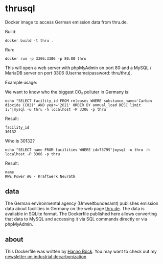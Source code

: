 # thrusql

Docker image to access German emission data from thru.de.

Build:
```
docker build -t thru .
```

Run:
```
docker run -p 3306:3306 -p 80:80 thru
```

This will open a web server with phpMyAdmin on port 80 and a MySQL / MariaDB server on
port 3306 (Username/password: thru/thru).

Example usage:

We want to know who the biggest CO₂ polluter in Germany is:
```
echo "SELECT facility_id FROM releases WHERE substance_name='Carbon dioxide (CO2)' AND year='2021' ORDER BY annual_load DESC limit 1;"|mysql -u thru -h localhost -P 3306 -p thru
```

Result:
```
facility_id
30132
```

Who is 30132?
```
echo "SELECT name FROM facilities WHERE id=73799"|mysql -u thru -h localhost -P 3306 -p thru
```

Result:
```
name
RWE Power AG - Kraftwerk Neurath
```

## data

The German environmental agency (Umweltbundesamt) publishes emission data about
facilities in Germany on the web page [thru.de](https://thru.de/). The data is available
in SQLite format. The Dockerfile published here allows converting that data to MySQL and
accessing it via SQL commands directly or via phpMyAdmin.

## about

This Dockerfile was written by [Hanno Böck](https://hboeck.de/). You may want to check
out my [newsletter on industrial decarbonization](https://industrydecarbonization.com/).
